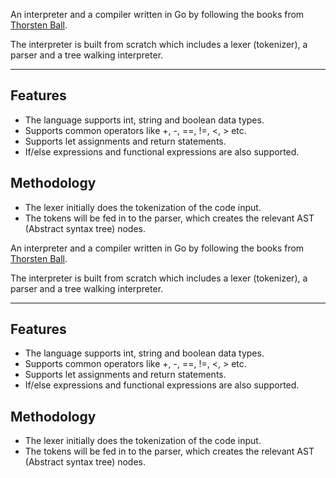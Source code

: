 An interpreter and a compiler written in Go by following the books from
[Thorsten Ball](https://www.amazon.com/Thorsten-Ball/e/B06XCKTCRW/ref=dp_byline_cont_pop_book_1).

The interpreter is built from scratch which includes a lexer (tokenizer), a parser and a tree walking interpreter.

---

## Features

- The language supports int, string and boolean data types.
- Supports common operators like +, -, ==, !=, <, > etc.
- Supports let assignments and return statements.
- If/else expressions and functional expressions are also supported.

## Methodology

- The lexer initially does the tokenization of the code input.
- The tokens will be fed in to the parser, which creates the relevant AST (Abstract syntax tree) nodes.

An interpreter and a compiler written in Go by following the books from
[Thorsten Ball](https://www.amazon.com/Thorsten-Ball/e/B06XCKTCRW/ref=dp_byline_cont_pop_book_1).

The interpreter is built from scratch which includes a lexer (tokenizer), a parser and a tree walking interpreter.

---

## Features

- The language supports int, string and boolean data types.
- Supports common operators like +, -, ==, !=, <, > etc.
- Supports let assignments and return statements.
- If/else expressions and functional expressions are also supported.

## Methodology

- The lexer initially does the tokenization of the code input.
- The tokens will be fed in to the parser, which creates the relevant AST (Abstract syntax tree) nodes.
